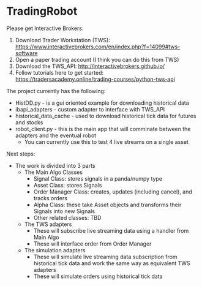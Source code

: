 # TradingRobot

Please get Interactive Brokers:
1. Download Trader Workstation (TWS): https://www.interactivebrokers.com/en/index.php?f=14099#tws-software
2. Open a paper trading account (I think you can do this from TWS)
3. Download the TWS_API: http://interactivebrokers.github.io/
4. Follow tutorials here to get started: https://tradersacademy.online/trading-courses/python-tws-api

The project currently has the following:
* HistDD.py - is a gui oriented example for downloading historical data
* ibapi_adapters - custom adapter to interface with TWS_API
* historical_data_cache - used to download historical tick data for futures and stocks
* robot_client.py - this is the main app that will comminate between the adapters and the eventual robot
  * You can currently use this to test 4 live streams on a single asset

Next steps:
* The work is divided into 3 parts
  * The Main Algo Classes
    * Signal Class: stores signals in a panda/numpy type
    * Asset Class: stores Signals
    * Order Manager Class: creates, updates (including cancel), and tracks orders
    * Alpha Class: these take Asset objects and transforms their Signals into new Signals
    * Other related classes: TBD
  * The TWS adapters
    * These will subscribe live streaming data using a handler from Main Algo
    * These will interface order from Order Manager
  * The simulation adapters
    * These will simulate live streaming data subscription from historical tick data and work the same way as equivalent TWS adapters
    * These will simulate orders using historical tick data
